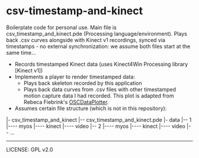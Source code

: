 # csv-timestamp-and-kinect

Boilerplate code for personal use. Main file is csv_timestamp_and_kinect.pde (Processing language/environment). Plays back .csv curves alongside with Kinect v1 recordings, synced via timestamps - no external synchronization: we assume both files start at the same time...

* Records timestamped Kinect data (uses Kinect4Win Processing library [Kinect v1])
* Implements a player to render timestamped data:
  * Plays back skeleton recorded by this application
  * Plays back data curves from .csv files with other timestamped motion capture data I had recorded. This plot is adapted from Rebeca Fiebrink's [OSCDataPlotter](https://github.com/fiebrink1/wekinator_examples/tree/master/teaching_examples/OSCDataPlotter).
* Assumes certain file structure (which is not in this repository):

|- csv_timestamp_and_kinect
|-- csv_timestamp_and_kinect.pde 
|- data
|-- 1
|---- myos
|---- kinect
|---- video
|-- 2
|---- myos
|---- kinect
|---- video
|-- ...

---------------------------------------------------
LICENSE: GPL v2.0
